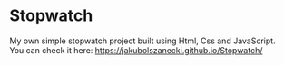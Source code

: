 # Stopwatch
My own simple stopwatch project built using Html, Css and JavaScript. </br>
You can check it here: https://jakubolszanecki.github.io/Stopwatch/
